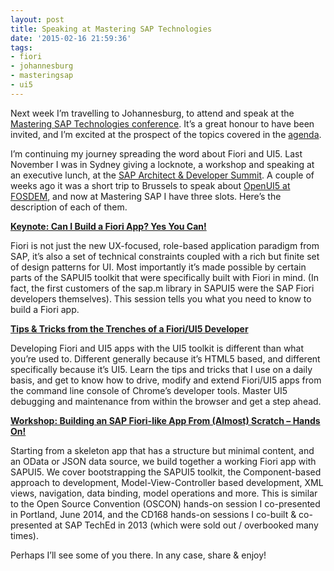 ```yaml
---
layout: post
title: Speaking at Mastering SAP Technologies
date: '2015-02-16 21:59:36'
tags:
- fiori
- johannesburg
- masteringsap
- ui5
---
```



Next week I’m travelling to Johannesburg, to attend and speak at the [Mastering SAP Technologies conference](http://www.masteringsap.co.za/tech). It’s a great honour to have been invited, and I’m excited at the prospect of the topics covered in the [agenda](http://www.masteringsap.co.za/tech/agenda).

I’m continuing my journey spreading the word about Fiori and UI5. Last November I was in Sydney giving a locknote, a workshop and speaking at an executive lunch, at the [SAP Architect & Developer Summit](/2014/11/the-inaugural-sap-architect-developer-summit/). A couple of weeks ago it was a short trip to Brussels to speak about [OpenUI5 at FOSDEM](/2015/02/openui5-at-fosdem-2015/), and now at Mastering SAP I have three slots. Here’s the description of each of them.

**[Keynote: Can I Build a Fiori App? Yes You Can!](http://lanyrd.com/2015/masteringsap/sdfyqz/)**

Fiori is not just the new UX-focused, role-based application paradigm from SAP, it’s also a set of technical constraints coupled with a rich but finite set of design patterns for UI. Most importantly it’s made possible by certain parts of the SAPUI5 toolkit that were specifically built with Fiori in mind. (In fact, the first customers of the sap.m library in SAPUI5 were the SAP Fiori developers themselves). This session tells you what you need to know to build a Fiori app.

**[Tips & Tricks from the Trenches of a Fiori/UI5 Developer](http://lanyrd.com/2015/masteringsap/sdfyrb/)**

Developing Fiori and UI5 apps with the UI5 toolkit is different than what you’re used to. Different generally because it’s HTML5 based, and different specifically because it’s UI5. Learn the tips and tricks that I use on a daily basis, and get to know how to drive, modify and extend Fiori/UI5 apps from the command line console of Chrome’s developer tools. Master UI5 debugging and maintenance from within the browser and get a step ahead.

**[Workshop: Building an SAP Fiori-like App From (Almost) Scratch – Hands On!](http://lanyrd.com/2015/masteringsap/sdfyrc/)**

Starting from a skeleton app that has a structure but minimal content, and an OData or JSON data source, we build together a working Fiori app with SAPUI5. We cover bootstrapping the SAPUI5 toolkit, the Component-based approach to development, Model-View-Controller based development, XML views, navigation, data binding, model operations and more. This is similar to the Open Source Convention (OSCON) hands-on session I co-presented in Portland, June 2014, and the CD168 hands-on sessions I co-built & co-presented at SAP TechEd in 2013 (which were sold out / overbooked many times).

Perhaps I’ll see some of you there. In any case, share & enjoy!


